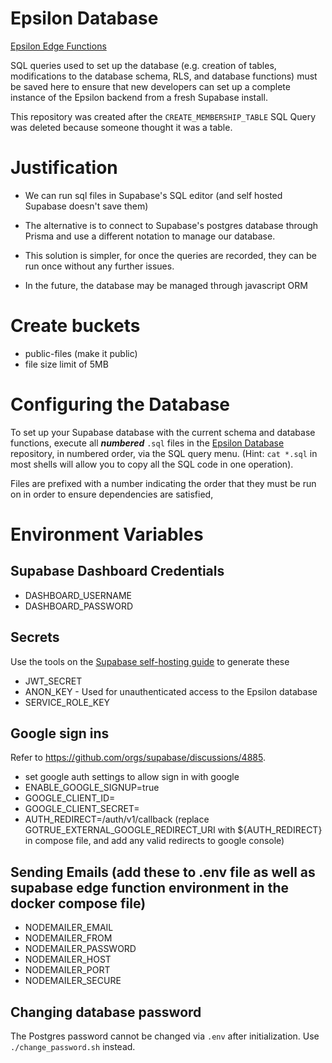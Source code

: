# Epsilon Database

[Epsilon Edge Functions](https://github.com/stuysu/epsilon-database)

SQL queries used to set up the database (e.g. creation of tables, modifications
to the database schema, RLS, and database functions) must be saved here to
ensure that new developers can set up a complete instance of the Epsilon backend
from a fresh Supabase install.

This repository was created after the `CREATE_MEMBERSHIP_TABLE` SQL Query was
deleted because someone thought it was a table.

# Justification

- We can run sql files in Supabase's SQL editor (and self hosted Supabase
  doesn't save them)

- The alternative is to connect to Supabase's postgres database through Prisma
  and use a different notation to manage our database.

- This solution is simpler, for once the queries are recorded, they can be run
  once without any further issues.

- In the future, the database may be managed through javascript ORM

# Create buckets

- public-files (make it public)
- file size limit of 5MB

# Configuring the Database

To set up your Supabase database with the current schema and database functions,
execute all _**numbered**_ `.sql` files in the
[Epsilon Database](https://github.com/stuysu/epsilon-database) repository, in
numbered order, via the SQL query menu. (Hint: `cat *.sql` in most shells will
allow you to copy all the SQL code in one operation).

Files are prefixed with a number indicating the order that they must be run on
in order to ensure dependencies are satisfied,

# Environment Variables

## Supabase Dashboard Credentials

- DASHBOARD_USERNAME
- DASHBOARD_PASSWORD

## Secrets

Use the tools on the
[Supabase self-hosting guide](https://supabase.com/docs/guides/self-hosting/docker#generate-api-keys)
to generate these

- JWT_SECRET
- ANON_KEY - Used for unauthenticated access to the Epsilon database
- SERVICE_ROLE_KEY

## Google sign ins

Refer to https://github.com/orgs/supabase/discussions/4885.

- set google auth settings to allow sign in with google
- ENABLE_GOOGLE_SIGNUP=true
- GOOGLE_CLIENT_ID=
- GOOGLE_CLIENT_SECRET=
- AUTH_REDIRECT=<domain>/auth/v1/callback (replace
  GOTRUE_EXTERNAL_GOOGLE_REDIRECT_URI with ${AUTH_REDIRECT} in compose file, and
  add any valid redirects to google console)

## Sending Emails (add these to .env file as well as supabase edge function environment in the docker compose file)

- NODEMAILER_EMAIL
- NODEMAILER_FROM
- NODEMAILER_PASSWORD
- NODEMAILER_HOST
- NODEMAILER_PORT
- NODEMAILER_SECURE

## Changing database password

The Postgres password cannot be changed via `.env` after initialization. Use
`./change_password.sh` instead.
